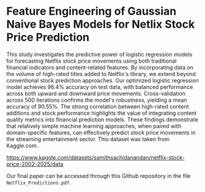 # Feature Engineering of Gaussian Naive Bayes Models for Netlix Stock Price Prediction

This study investigates the predictive power of logistic regression models for forecasting Netflix stock price movements using both traditional financial indicators and content-related features. By incorporating data on the volume of high-rated titles added to Netflix's library, we extend beyond conventional stock prediction approaches. Our optimized logistic regression model achieves 96.4\% accuracy on test data, with balanced performance across both upward and downward price movements. Cross-validation across 500 iterations confirms the model's robustness, yielding a mean accuracy of 90.55\%. The strong correlation between high-rated content additions and stock performance highlights the value of integrating content quality metrics into financial prediction models. These findings demonstrate that relatively simple machine learning approaches, when paired with domain-specific features, can effectively predict stock price movements in the streaming entertainment sector.
This dataset was taken from Kaggle.com.

https://www.kaggle.com/datasets/samithsachidanandan/netflix-stock-price-2002-2025/data

Our final paper can be accessed through this Github repository in the file ```Netflix_Predictions.pdf```.
